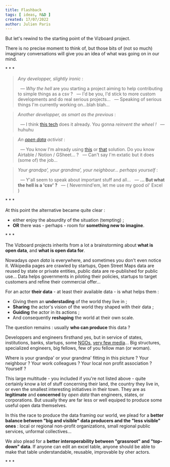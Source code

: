 ```yaml
---
title: Flashback
tags: [ ideas, R&D ]
created: 17/07/2022
author: Julien Paris
---
```


But let's rewind to the starting point of the Vizboard project.

There is no precise moment to think of, but those bits of (not so much) imaginary conversations will give you an idea of what was going on in our mind.

<p class="has-text-centered mt-3 mb-4">
  * * *
</p>

> _Any developper, slightly ironic_ :
>
> &nbsp; — *Why the hell* are you starting a project aiming to help contributing to simple things as a csv ?
> &nbsp; — I'd be you, I'd stick to more custom developments and do real serious projects...
> &nbsp; — Speaking of serious things I'm currently working on...blah blah...

> _Another developper, as smart as the previous_ :
>
> &nbsp; — I think [this tech](/benchmark) does it already. You gonna _reinvent the wheel !_
> &nbsp; — huhuhu
<!-- > &nbsp;&nbsp;&nbsp;&nbsp;&nbsp;&nbsp; _( ...engineers )_ -->

> _An [open data](https://okfn.org/opendata/) activist_ :
>
> &nbsp; — You know I'm already using [this](/benchmark) or [that](/benchmark) solution. Do you know Airtable / Notion / GSheet... ?
> &nbsp; — Can't say I'm extatic but it does (some of) the job...

> _Your grandpa', your grandma', your neighbour... perhaps yourself_ :
>
> &nbsp; — Y'all seem to speak about important stuff and all...
> &nbsp; — **... But what the hell is a 'csv' ?**
> &nbsp; — ( Nevermind'em, let me use my good ol' Excel )

<p class="has-text-centered mt-3 mb-4">
  * * *
</p>

At this point the alternative became quite clear :

- either enjoy the absurdity of the situation (tempting) ;
- **OR** there was - perhaps - room for **something new to imagine**.

<p class="has-text-centered mt-3 mb-4">
  * * *
</p>

The Vizboard projects inherits from a lot a brainstorming about **what is open data**, and **what is open data for**.

Nowadays _open data_ is everywhere, and sometimes you don't even notice it. Wikipedia pages are crawled by startups, Open Street Maps data are reused by state or private entities, public data are re-published for public use... Data helps governments in piloting their policies, startups to target customers and refine their commercial offer... 

For an actor **their data** - at least their available data - is what helps them :

- Giving them an **understading** of the world they live in ;
- **Sharing** the actor's vision of the world they shaped with their data ; 
- **Guiding** the actor in its actions ;
- And consequently **reshaping** the world at their own scale.

The question remains : usually **who can produce** this data ? 

Developpers and engineers firsthand yes, but in service of states, institutions, banks, startups, some [NGOs](https://www.openstreetmap.org), [very few media](https://www.icij.org/)... Big structures, specialized engineers, big fellows, few of you fellow man (or woman).

Where is your grandpa' or your grandma' fitting in this picture ? Your neighbour ? Your work colleagues ? Your local non profit association ? Yourself ?

This large multitude - you included if you're not listed above - quite certainly know a lot of stuff concerning their land, the country they live in, or even the smallest interesting initiatives in their town. They are as **legitimate** and **concerned** by _open data_ than engineers, states, or corporations. But usually they are far less or well equiped to produce some useful open data themselves.

In this the race to produce the data framing our world, we plead for a **better balance between "big and visible" data producers and the "less visible" ones** : local or regional non-profit organizations, small regional public services, unformal collectives...

We also plead for a **better interoperability between "grassroot" and "top-down" data**. If anyone can edit an excel table, anyone should be able to make that table understandable, reusable, improvable by oher actors.

<p class="has-text-centered mt-6 mb-0">
  * * *
</p>
